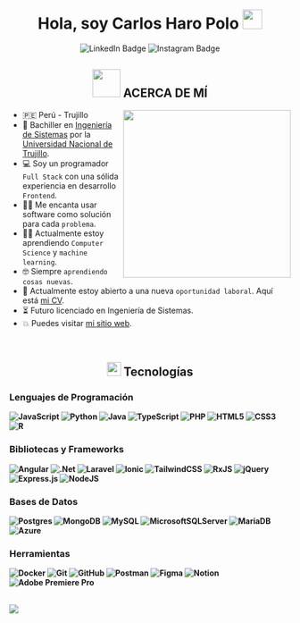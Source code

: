 <h1 align="center">Hola, soy Carlos Haro Polo <img src="https://media.giphy.com/media/hvRJCLFzcasrR4ia7z/giphy.gif" width="35"></h1>

<p align="center">
     <img src="https://img.shields.io/badge/LinkedIn-blue?style=for-the-badge&logo=linkedin&logoColor=white" alt="LinkedIn Badge"/>
     <img src="https://img.shields.io/badge/Instagram-%23E4405F.svg?style=for-the-badge&logo=Instagram&logoColor=white" alt="Instagram Badge"/>
</p>

<h2 align="center"><img src="https://github.com/7oSkaaa/7oSkaaa/blob/main/Images/about_me.gif?raw=true" width="50px"> ACERCA DE MÍ</h2>

<picture> <img align="right" src="https://github.com/7oSkaaa/7oSkaaa/blob/main/Images/Right_Side.gif?raw=true" width="300px"></picture>

- 🇵🇪 Perú - Trujillo
- :school: Bachiller en [Ingeniería de Sistemas](https://facing.unitru.edu.pe/ingenieria-de-sistemas) por la [Universidad Nacional de Trujillo](https://www.unitru.edu.pe/).
- :computer: Soy un programador `Full Stack` con una sólida experiencia en desarrollo `Frontend`.
- :technologist: Me encanta usar software como solución para cada `problema`.
- :student: Actualmente estoy aprendiendo `Computer Science` y `machine learning`.
- :nerd_face: Siempre `aprendiendo cosas nuevas`.
- :thinking: Actualmente estoy abierto a una nueva `oportunidad laboral`. Aquí está [mi CV](http://lnkiy.in/Ahmed_Hossam_Resume).
- :hourglass_flowing_sand: Futuro licenciado en Ingeniería de Sistemas.
- :boom: Puedes visitar [mi sitio web](https://cutt.ly/Ahmed_Hossam_Website).
<br>
<h2 align="center"><img src="https://media2.giphy.com/media/QssGEmpkyEOhBCb7e1/giphy.gif?cid=ecf05e47a0n3gi1bfqntqmob8g9aid1oyj2wr3ds3mg700bl&rid=giphy.gif" width ="25"><b> Tecnologías</h2>

### Lenguajes de Programación
![JavaScript](https://img.shields.io/badge/javascript-%23323330.svg?style=for-the-badge&logo=javascript&logoColor=%23F7DF1E) 
![Python](https://img.shields.io/badge/python-3670A0?style=for-the-badge&logo=python&logoColor=ffdd54) 
![Java](https://img.shields.io/badge/java-%23ED8B00.svg?style=for-the-badge&logo=openjdk&logoColor=white) 
![TypeScript](https://img.shields.io/badge/typescript-%23007ACC.svg?style=for-the-badge&logo=typescript&logoColor=white)
![PHP](https://img.shields.io/badge/php-%23777BB4.svg?style=for-the-badge&logo=php&logoColor=white) 
![HTML5](https://img.shields.io/badge/html5-%23E34F26.svg?style=for-the-badge&logo=html5&logoColor=white) 
![CSS3](https://img.shields.io/badge/css3-%231572B6.svg?style=for-the-badge&logo=css3&logoColor=white) 
![R](https://img.shields.io/badge/r-%23276DC3.svg?style=for-the-badge&logo=r&logoColor=white)

### Bibliotecas y Frameworks
![Angular](https://img.shields.io/badge/angular-%23DD0031.svg?style=for-the-badge&logo=angular&logoColor=white) 
![.Net](https://img.shields.io/badge/.NET-5C2D91?style=for-the-badge&logo=.net&logoColor=white)
![Laravel](https://img.shields.io/badge/laravel-%23FF2D20.svg?style=for-the-badge&logo=laravel&logoColor=white)
![Ionic](https://img.shields.io/badge/Ionic-%233880FF.svg?style=for-the-badge&logo=Ionic&logoColor=white)
![TailwindCSS](https://img.shields.io/badge/tailwindcss-%2338B2AC.svg?style=for-the-badge&logo=tailwind-css&logoColor=white) 
![RxJS](https://img.shields.io/badge/rxjs-%23B7178C.svg?style=for-the-badge&logo=reactivex&logoColor=white) 
![jQuery](https://img.shields.io/badge/jquery-%230769AD.svg?style=for-the-badge&logo=jquery&logoColor=white)
![Express.js](https://img.shields.io/badge/express.js-%23404d59.svg?style=for-the-badge&logo=express&logoColor=%2361DAFB)
![NodeJS](https://img.shields.io/badge/node.js-6DA55F?style=for-the-badge&logo=node.js&logoColor=white)

### Bases de Datos
![Postgres](https://img.shields.io/badge/postgres-%23316192.svg?style=for-the-badge&logo=postgresql&logoColor=white)
![MongoDB](https://img.shields.io/badge/MongoDB-%234ea94b.svg?style=for-the-badge&logo=mongodb&logoColor=white) 
![MySQL](https://img.shields.io/badge/mysql-4479A1.svg?style=for-the-badge&logo=mysql&logoColor=white) 
![MicrosoftSQLServer](https://img.shields.io/badge/Microsoft%20SQL%20Server-CC2927?style=for-the-badge&logo=microsoft%20sql%20server&logoColor=white) 
![MariaDB](https://img.shields.io/badge/MariaDB-003545?style=for-the-badge&logo=mariadb&logoColor=white) 
![Azure](https://img.shields.io/badge/azure-%230072C6.svg?style=for-the-badge&logo=microsoftazure&logoColor=white)

### Herramientas
![Docker](https://img.shields.io/badge/docker-%230db7ed.svg?style=for-the-badge&logo=docker&logoColor=white) 
![Git](https://img.shields.io/badge/git-%23F05033.svg?style=for-the-badge&logo=git&logoColor=white) 
![GitHub](https://img.shields.io/badge/github-%23121011.svg?style=for-the-badge&logo=github&logoColor=white)
![Postman](https://img.shields.io/badge/Postman-FF6C37?style=for-the-badge&logo=postman&logoColor=white) 
![Figma](https://img.shields.io/badge/figma-%23F24E1E.svg?style=for-the-badge&logo=figma&logoColor=white) 
![Notion](https://img.shields.io/badge/Notion-%23000000.svg?style=for-the-badge&logo=notion&logoColor=white) 
![Adobe Premiere Pro](https://img.shields.io/badge/Adobe%20Premiere%20Pro-9999FF.svg?style=for-the-badge&logo=Adobe%20Premiere%20Pro&logoColor=white)
<br><br>

<img src="https://user-images.githubusercontent.com/73097560/115834477-dbab4500-a447-11eb-908a-139a6edaec5c.gif"><br><br>
